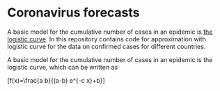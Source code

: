 # Coronavirus forecasts

A basic model for the cumulative number of cases in an epidemic is [the logistic curve](https://en.wikipedia.org/wiki/Logistic_function). 
In this repository contains code for approximation with logistic curve for the data on confirmed cases for different countries.

A basic model for the cumulative number of cases in an epidemic is the logistic curve, which can be written as

\[f(x)=\frac{a b}{(a-b) e^{-c x}+b}\]
